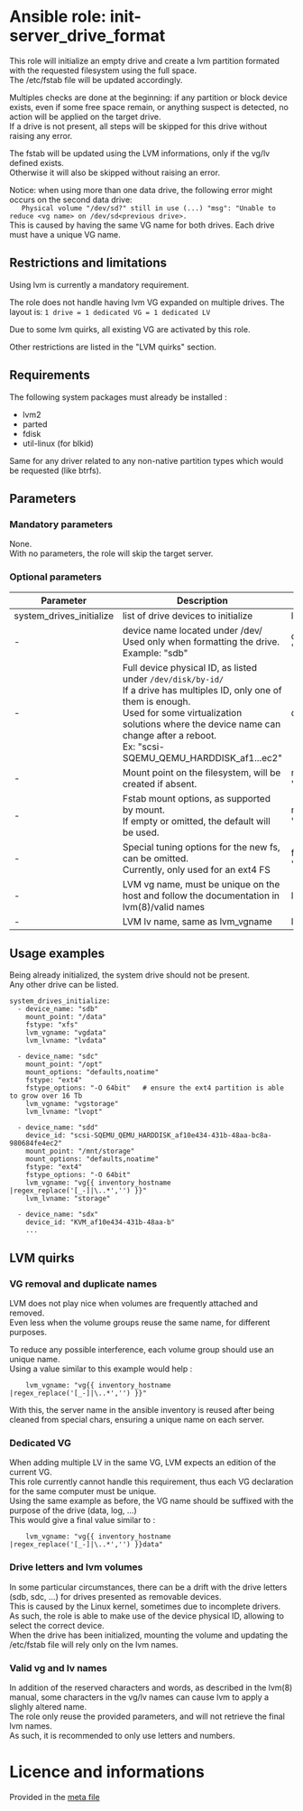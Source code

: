 # Ansible role: init-server_drive_format

This role will initialize an empty drive and create a lvm partition formated with the requested filesystem using the full space.  
The /etc/fstab file will be updated accordingly.  

Multiples checks are done at the beginning: if any partition or block device exists, even if some free space remain, or anything suspect is detected, no action will be applied on the target drive.  
If a drive is not present, all steps will be skipped for this drive without raising any error.  

The fstab will be updated using the LVM informations, only if the vg/lv defined exists.  
Otherwise it will also be skipped without raising an error.


Notice: when using more than one data drive, the following error might occurs on the second data drive:  
`   Physical volume "/dev/sd?" still in use (...) "msg": "Unable to reduce <vg name> on /dev/sd<previous drive>.`  
This is caused by having the same VG name for both drives. Each drive must have a unique VG name.


## Restrictions and limitations

Using lvm is currently a mandatory requirement.

The role does not handle having lvm VG expanded on multiple drives. The layout is: `1 drive = 1 dedicated VG = 1 dedicated LV`

Due to some lvm quirks, all existing VG are activated by this role.

Other restrictions are listed in the "LVM quirks" section.


## Requirements

The following system packages must already be installed :  
* lvm2
* parted
* fdisk
* util-linux (for blkid)

Same for any driver related to any non-native partition types which would be requested (like btrfs).  


## Parameters


### Mandatory parameters

None.  
With no parameters, the role will skip the target server.


### Optional parameters

| Parameter | Description | Type | Default value |
| --------- | ----------- | ---- | ------------- |
| system_drives_initialize | list of drive devices to initialize | list[ object ] | [ ] |
| - | device name located under /dev/<br/>Used only when formatting the drive.<br />Example: "sdb" | device_name: "string" | mandatory |
| - | Full device physical ID, as listed under `/dev/disk/by-id/`<br />If a drive has multiples ID, only one of them is enough.<br />Used for some virtualization solutions where the device name can change after a reboot.<br />Ex: "scsi-SQEMU_QEMU_HARDDISK_af1...ec2"  | device_id: "string" | "" |
| - | Mount point on the filesystem, will be created if absent. | mount_point: "string" | mandatory |
| - | Fstab mount options, as supported by mount.<br />If empty or omitted, the default will be used. | mount_options: "string" | "defaults,relatime" |
| - | Special tuning options for the new fs, can be omitted.<br />Currently, only used for an ext4 FS | fstype_options: "string" | "" |
| - | LVM vg name, must be unique on the host and follow the documentation in lvm(8)/valid names  | lvm_vgname: "string" | mandatory |
| - | LVM lv name, same as lvm_vgname | lvm_lvname: "string" | mandatory |


## Usage examples

Being already initialized, the system drive should not be present.  
Any other drive can be listed.

```
system_drives_initialize:
  - device_name: "sdb"
    mount_point: "/data"
    fstype: "xfs"
    lvm_vgname: "vgdata"
    lvm_lvname: "lvdata"

  - device_name: "sdc"
    mount_point: "/opt"
    mount_options: "defaults,noatime"
    fstype: "ext4"
    fstype_options: "-O 64bit"   # ensure the ext4 partition is able to grow over 16 Tb
    lvm_vgname: "vgstorage"
    lvm_lvname: "lvopt"

  - device_name: "sdd"
    device_id: "scsi-SQEMU_QEMU_HARDDISK_af10e434-431b-48aa-bc8a-980684fe4ec2"
    mount_point: "/mnt/storage"
    mount_options: "defaults,noatime"
    fstype: "ext4"
    fstype_options: "-O 64bit"
    lvm_vgname: "vg{{ inventory_hostname |regex_replace('[_-]|\..*','') }}"
    lvm_lvname: "storage"

  - device_name: "sdx"
    device_id: "KVM_af10e434-431b-48aa-b"
    ...
```


## LVM quirks

### VG removal and duplicate names
LVM does not play nice when volumes are frequently attached and removed.  
Even less when the volume groups reuse the same name, for different purposes.  

To reduce any possible interference, each volume group should use an unique name.  
Using a value similar to this example would help :  
```
    lvm_vgname: "vg{{ inventory_hostname |regex_replace('[_-]|\..*','') }}"
```
With this, the server name in the ansible inventory is reused after being cleaned from special chars, ensuring a unique name on each server.  


### Dedicated VG
When adding multiple LV in the same VG, LVM expects an edition of the current VG.  
This role currently cannot handle this requirement, thus each VG declaration for the same computer must be unique.  
Using the same example as before, the VG name should be suffixed with the purpose of the drive (data, log, ...)  
This would give a final value similar to :
```
    lvm_vgname: "vg{{ inventory_hostname |regex_replace('[_-]|\..*','') }}data"
```

### Drive letters and lvm volumes
In some particular circumstances, there can be a drift with the drive letters (sdb, sdc, ...) for drives presented as removable devices.  
This is caused by the Linux kernel, sometimes due to incomplete drivers.  
As such, the role is able to make use of the device physical ID, allowing to select the correct device.  
When the drive has been initialized, mounting the volume and updating the /etc/fstab file will rely only on the lvm names.  

### Valid vg and lv names
In addition of the reserved characters and words, as described in the lvm(8) manual, some characters in the vg/lv names can cause lvm to apply a slighly altered name.  
The role only reuse the provided parameters, and will not retrieve the final lvm names.  
As such, it is recommended to only use letters and numbers.


# Licence and informations

Provided in the [meta file](meta/main.yml)

